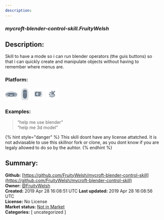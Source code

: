 ```yaml
---
description: 
---
```


### _mycroft-blender-control-skill.FruityWelsh_  
## Description:  
Skill to have a mode so i can run blender operators (the guis buttons) so that i can quickly create and manipulate objects without having to remember where menus are.  
  
  
### Platform:  
 ![Mark I](../.gitbook/assets/mark-1-icon.png)  ![Mark II](../.gitbook/assets/mark-2-icon.png)  ![Picroft](../.gitbook/assets/picroft-icon.png)  ![plasmoid](../.gitbook/assets/kde.png)   
### Examples:  
> “help me use blender”  
> “help me 3d model”  
  
{% hint style="danger" %}
This skill dosnt have any license attatched. It is not adviasable to use this skillnor fork or clone, as you dont know if you are legaly allowed to do so by the auhtor.
{% endhint %}
  
## Summary:  
**Github:** [https://github.com/FruityWelsh/mycroft-blender-control-skill](https://github.com/FruityWelsh/mycroft-blender-control-skill)  
**Owner:** [@FruityWelsh](https://github.com/FruityWelsh)  
**Created:** 2019 Apr 28 16:08:51 UTC  **Last updated:** 2019 Apr 28 16:08:56 UTC  
**License:** No License  
**Market status:** [Not in Market](https://market.mycroft.ai/skill/)  
**Categories:** [ uncategorized ]   
